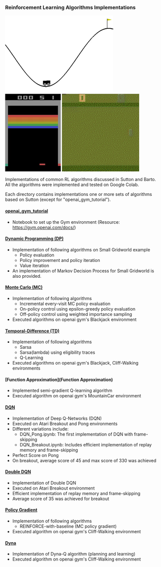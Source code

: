 ### Reinforcement Learning Algorithms Implementations
<img src="/images/MountainCar.gif" width="350" height="250"/> <img src="/images/Breakout.gif" width="180" height="250"/> <img src="/images/Pong.gif" width="250" height="250"/>

Implementations of common RL algorithms discussed in Sutton and Barto. All the algorithms were implemented and tested on Google Colab.

Each directory contains implementations one or more sets of algorithms based on Sutton (except for "openai_gym_tutorial").

#### [openai_gym_tutorial](openai_gym_tutorial)
- Notebook to set up the Gym environment (Resource: https://gym.openai.com/docs/)

#### [Dynamic Programming (DP)](Dynamic%20Programming)
- Implementation of following algorithms on Small Gridworld example
  - Policy evaluation
  - Policy improvement and policy iteration
  - Value iteration
- An implementation of Markov Decision Process for Small Gridworld is also provided.

#### [Monte Carlo (MC)](Monte%20Carlo)
- Implementation of following algorithms
  - Incremental every-visit MC policy evaluation
  - On-policy control using epsilon-greedy policy evaluation
  - Off-policy control using weighted importance sampling
- Executed algorithms on openai gym's Blackjack environment

#### [Temporal-Difference (TD)](Temporal%20Difference)
- Implementation of following algorithms
  - Sarsa
  - Sarsa(lambda) using eligibility traces
  - Q-Learning
- Executed algorithms on openai gym's Blackjack, Cliff-Walking environments

#### [Function Approximation](Function Approximation)
- Implemented semi-gradient Q-learning algorithm
- Executed algorithm on openai gym's MountainCar environment

#### [DQN](DQN)
- Implementation of Deep Q-Networks (DQN)
- Executed on Atari Breakout and Pong environments
- Different variations include:
    - DQN_Pong.ipynb: The first implementation of DQN with frame-skipping
    - DQN_Breakout.ipynb: Includes efficient implementation of replay memory and frame-skipping
- Perfect Score on Pong
- On breakout, average score of 45 and max score of 330 was achieved

#### [Double DQN](Double%20DQN)
- Implementation of Double DQN
- Executed on Atari Breakout environment
- Efficient implementation of replay memory and frame-skipping
- Average score of 35 was achieved for breakout


#### [Policy Gradient](Policy%20Gradient)
- Implementation of following algorithms
  - REINFORCE-with-baseline (MC policy gradient)
- Executed algorithm on openai gym's Cliff-Walking environment

#### [Dyna](Dyna)
- Implementation of Dyna-Q algorithm (planning and learning)
- Executed algorithm on openai gym's Cliff-Walking environment
